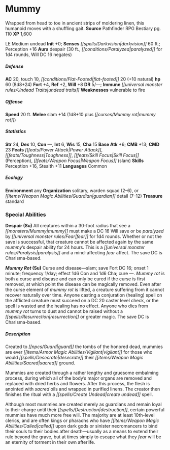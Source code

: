 ﻿---
cssclass: [monsters]
title1: Mummy
desc_short: This regal mummy reeks of preservative spices and wears the clothing and
  jewelry of a wealthy pharaoh.
title2: Mythic Mummy
CR: 7
MR: 3
sources:
- name: Mythic Adventures
  page: 211
  link: http://paizo.com/products/btpy8ywe?Pathfinder-Roleplaying-Game-Mythic-Adventures
XP: 3200
alignment: LE
size: Medium
type: undead
subtypes:
- mythic
initiative:
  bonus: 0
senses:
  darkvision: 60
auras:
- name: despair
  radius: 30
  other:
  - paralyzed for 1d4 rounds
  DC: 16
  DC_type: Will
AC:
  AC: 23
  touch: 10
  flat_footed: 23
  components:
    natural: 13
HP:
  HP: 92
  long: 8d8+56
  fast_healing: 5
saves:
  fort: 4
  ref: 2
  will: 8
DR:
- amount: 5
  weakness: '-'
immunities:
- undead traits
weaknesses:
- vulnerable to fire
speeds:
  base: 20
attacks:
  melee:
  - - text: slam +15 (1d8+12 plus mummy rot)
      entries:
      - - damage: 1d8+12
        - effect: mummy rot
      attack: slam
      bonus:
      - 15
  special:
  - create spawn
  - mythic power (3/day, surge +1d6)
ability_scores:
  STR: 26
  DEX: 10
  CON:
  INT: 6
  WIS: 15
  CHA: 15
BAB: 6
CMB: 14
CMD: 24
feats:
- is_mythic: true
  name: Power Attack
- name: Skill Focus (Perception)
- is_mythic: true
  name: Toughness
- name: Weapon Focus (slam)
skills:
  Perception: 16
  Stealth: 11
languages:
- Common
special_qualities:
- change shape (any humanoid; alter self)
- desert mastery
ecology:
  environment: any
  organization: solitary, warden squad (2-6), or guardian detail (7-12)
  treasure_type: standard
special_abilities:
  Create Spawn (Su): As a swift action, a mythic mummy can expend one use of mythic
    power to transform a slain opponent into a non-mythic mummy with the advanced
    simple template. The new mummy is under the command of the mummy that created
    it, and remains enslaved until the mythic mummy's death, at which time it becomes
    a free-willed creature. The spawn retains none of the abilities it had in life.
  Desert Mastery (Su): A mythic mummy can command earth and sand within 100 feet to
    create a variety of spell-like effects. As a s tandard action, a mummy can reduce
    rock to sand (as transmute rock to mud) or create lifelike shapes made from sand
    (as major image, though these shapes collapse if disbelieved or attacked). The
    mummy can expend one use of mythic power to summon a giant advanced sandman (Bestiary
    2 236). The mummy's caster level equals its Hit Dice for these effects.
  Despair (Su): All creatures within a 30-foot radius that see a mummy must succeed
    at a DC 18 Will save or be paralyzed by fear for 1d4 rounds. A creature only has
    to attempt this save against a particular mummy's despair ability once every 24
    hours. This is a paralysis and mind-affecting fear effect. The save DC is Charisma-based
    and includes a +2 racial bonus.
  Mummy Rot (Su): Curse and disease-slam; save Fort DC 18; onset 1 minute; frequency
    1/day; effect 1d6 Con and 1d6 Cha; cure -. This otherwise functions like standard
    mummy rot. The DC is Charisma-based and includes a +2 racial bonus.
desc_long: A mythic mummy is the preserved and animated remains or royalty-the honored
  dead a common mummy is compelled to protect. Wielding powers over sand and able
  to create new minions to replace the fallen, a mythic mummy is a formidable opponent.
  Its used to absolute obedience from living and undead subjects. If awakened from
  its eternal rest, a mythic mummy uses its magic to appear as it did in life, though
  if angered or surprised it may reveal its undead form.

---

# Mummy
Wrapped from head to toe in ancient strips of moldering linen, this humanoid moves with a shuffling gait.
**Source** Pathfinder RPG Bestiary pg. 110
**XP** 1,600

LE Medium undead
**Init** +0; **Senses** _[[spells/Darkvision|darkvision]]_ 60 ft.; Perception +16
**Aura** despair (30 ft., _[[conditions/Paralyzed|paralyzed]]_ for 1d4 rounds, Will DC 16 negates)

##### Defense

**AC** 20, touch 10, _[[conditions/Flat-Footed|flat-footed]]_ 20 (+10 natural)
**hp** 60 (8d8+24)
**Fort** +4, **Ref** +2, **Will** +8
**DR** 5/—; **Immune** _[[universal monster rules/Undead Traits|undead traits]]_
**Weaknesses** vulnerable to fire

##### Offense
**Speed** 20 ft.
**Melee** slam +14 (1d8+10 plus _[[curses/Mummy rot|mummy rot]]_)

##### Statistics
**Str** 24, **Dex** 10, **Con** —, **Int** 6, **Wis** 15, **Cha** 15
**Base Atk** +6; **CMB** +13; **CMD** 23
**Feats** _[[feats/Power Attack|Power Attack]]_, _[[feats/Toughness|Toughness]]_, _[[feats/Skill Focus|Skill Focus]]_ (Perception), _[[feats/Weapon Focus|Weapon Focus]]_ (slam)
**Skills** Perception +16, Stealth +11
**Languages** Common

##### Ecology

**Environment** any
**Organization** solitary, warden squad (2–6), or _[[items/Weapon Magic Abilities/Guardian|guardian]]_ detail (7–12)
**Treasure** standard

### Special Abilities

**Despair (Su)** All creatures within a 30-foot radius that see a _[[monsters/Mummy|mummy]]_ must make a DC 16 Will save or be _paralyzed_ by _[[universal monster rules/Fear|fear]]_ for 1d4 rounds. Whether or not the save is successful, that creature cannot be affected again by the same _mummy_’s despair ability for 24 hours. This is a _[[universal monster rules/Paralysis|paralysis]]_ and a mind-affecting _fear_ affect. The save DC is Charisma-based.

**_Mummy Rot_ (Su)** Curse and disease—slam; save Fort DC 16; onset 1 minute; frequency 1/day; effect 1d6 Con and 1d6 Cha; cure —. _Mummy rot_ is both a curse and disease and can only be cured if the curse is first removed, at which point the disease can be magically removed. Even after the curse element of _mummy rot_ is lifted, a creature suffering from it cannot recover naturally over time. Anyone casting a conjuration (healing) spell on the afflicted creature must succeed on a DC 20 caster level check, or the spell is wasted and the healing has no effect. Anyone who dies from _mummy rot_ turns to dust and cannot be raised without a _[[spells/Resurrection|resurrection]]_ or greater magic. The save DC is Charisma-based.

##### Description

Created to _[[npcs/Guard|guard]]_ the tombs of the honored dead, mummies are ever _[[items/Armor Magic Abilities/Vigilant|vigilant]]_ for those who would _[[spells/Desecrate|desecrate]]_ their _[[items/Weapon Magic Abilities/Sacred|sacred]]_ ground.

Mummies are created through a rather lengthy and gruesome embalming process, during which all of the body’s major organs are removed and replaced with dried herbs and flowers. After this process, the flesh is anointed with _sacred_ oils and wrapped in purified linens. The creator then finishes the ritual with a _[[spells/Create Undead|create undead]]_ spell.

Although most mummies are created merely as guardians and remain loyal to their charge until their _[[spells/Destruction|destruction]]_, certain powerful mummies have much more free will. The majority are at least 10th-level clerics, and are often kings or pharaohs who have _[[items/Weapon Magic Abilities/Called|called]]_ upon dark gods or sinister necromancers to bind their souls to their bodies after death—usually as a means to extend their rule beyond the grave, but at times simply to escape what they _fear_ will be an eternity of torment in their own afterlife.